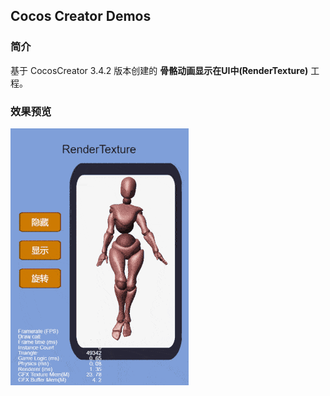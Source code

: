 ## Cocos Creator Demos

### 简介
基于 CocosCreator 3.4.2 版本创建的 **骨骼动画显示在UI中(RenderTexture)** 工程。

### 效果预览
![image](../../gif/202201/2022012004.gif)